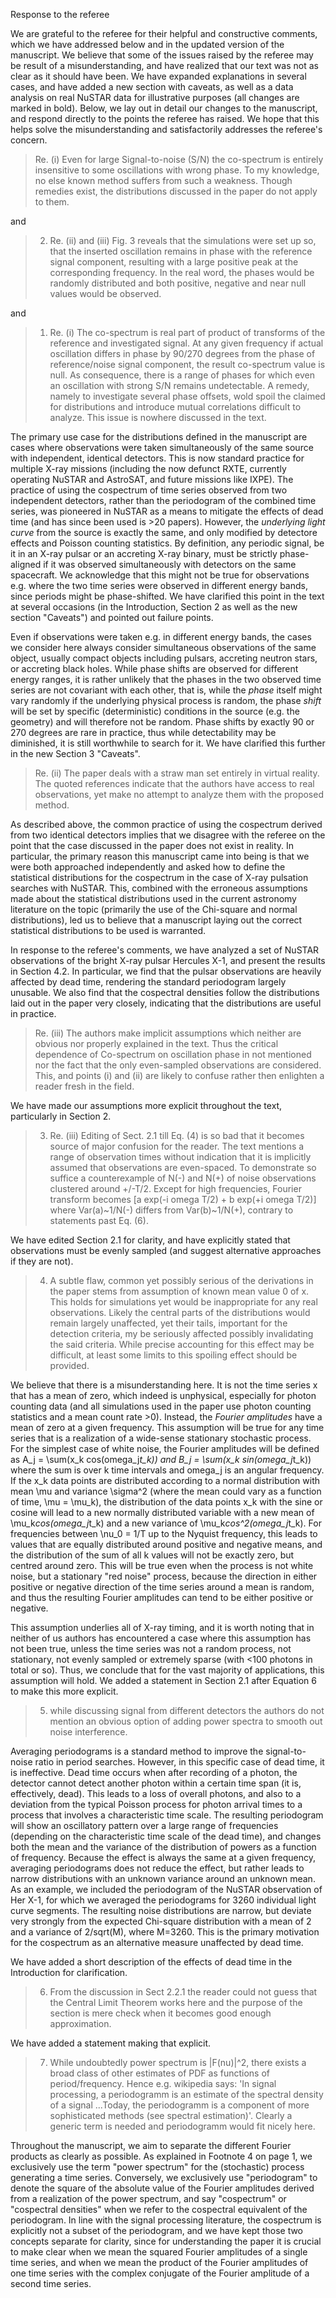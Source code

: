 Response to the referee

We are grateful to the referee for their helpful and constructive comments, which we have addressed below and in the updated version of the manuscript. We believe that some of the issues raised by the referee may be result of a misunderstanding, and have realized that our text was not as clear as it should have been. We have expanded explanations in several cases, and have added a new section with caveats, as well as a data analysis on real NuSTAR data for illustrative purposes (all changes are marked in bold). Below, we lay out in detail our changes to the manuscript, and respond directly to the points the referee has raised. We hope that this helps solve the misunderstanding and satisfactorily addresses the referee's concern.
 
> Re. (i) Even for large Signal-to-noise (S/N) the co-spectrum is entirely insensitive to some oscillations with wrong phase. To my knowledge, no else known method suffers
> from such a weakness. Though remedies exist, the distributions discussed in the paper do not apply to them.

and

> 2. Re. (ii) and (iii) Fig. 3 reveals that the simulations were set up so, that the inserted oscillation remains in phase with the reference signal component, resulting with a large positive peak at the corresponding frequency. In the real word, the phases would be randomly distributed and both positive, negative and near null values would be observed.

and

> 1. Re. (i) The co-spectrum is real part of product of transforms of the reference and investigated signal. At any given frequency if actual oscillation differs in phase by 90/270 degrees from the phase of reference/noise signal component, the result co-spectrum value is null. As consequence, there is a range of phases for which even an oscillation with strong S/N remains undetectable. A remedy, namely to investigate several phase offsets, wold spoil the claimed for distributions and introduce mutual correlations difficult to analyze. This issue is nowhere discussed in the text.

The primary use case for the distributions defined in the manuscript are cases where observations were taken simultaneously of the same source with independent, identical detectors. This is now standard practice for multiple X-ray missions (including the now defunct RXTE, currently operating NuSTAR and AstroSAT, and future missions like IXPE). The practice of using the cospectrum of time series observed from two independent detectors, rather than the periodogram of the combined time series, was pioneered in NuSTAR as a means to mitigate the effects of dead time (and has since been used is >20 papers). However, the *underlying light curve* from the source is exactly the same, and only modified by detectore effects and Poisson counting statistics. By definition, any periodic signal, be it in an X-ray pulsar or an accreting X-ray binary, must be strictly phase-aligned if it was observed simultaneously with detectors on the same spacecraft. We acknowledge that this might not be true for observations e.g. where the two time series were observed in different energy bands, since periods might be phase-shifted. We have clarified this point in the text at several occasions (in the Introduction, Section 2 as well as the new section "Caveats") and pointed out failure points.
 
Even if observations were taken e.g. in different energy bands, the cases we consider here always consider simultaneous observations of the same object, usually compact objects including pulsars, accreting neutron stars, or accreting black holes. While phase shifts are observed for different energy ranges, it is rather unlikely that the phases in the two observed time series are not covariant with each other, that is, while the *phase* itself might vary randomly if the underlying physical process is random, the phase *shift* will be set by specific (deterministic) conditions in the source (e.g. the geometry) and will therefore not be random. Phase shifts by exactly 90 or 270 degrees are rare in practice, thus while detectability may be diminished, it is still worthwhile to search for it. We have clarified this further in the new Section 3 "Caveats". 

> Re. (ii) The paper deals with a straw man set entirely in virtual reality.
> The quoted references indicate that the authors have access to real observations,
> yet make no attempt to analyze them with the proposed method.  

As described above, the common practice of using the cospectrum derived from two identical detectors implies that we disagree with the referee on the point that the case discussed in the paper does not exist in reality. In particular, the primary reason this manuscript came into being is that we were both approached independently and asked how to define the statistical distributions for the cospectrum in the case of X-ray pulsation searches with NuSTAR. This, combined with the erroneous assumptions made about the statistical distributions used in the current astronomy literature on the topic (primarily the use of the Chi-square and normal distributions), led us to believe that a manuscript laying out the correct statistical distributions to be used is warranted.

In response to the referee's comments, we have analyzed a set of NuSTAR observations of the bright X-ray pulsar Hercules X-1, and present the results in Section 4.2. In particular, we find that the pulsar observations are heavily affected by dead time, rendering the standard periodogram largely unusable. We also find that the cospectral densities follow the distributions laid out in the paper very closely, indicating that the distributions are useful in practice.

> Re. (iii) The authors make implicit assumptions which neither are obvious nor properly explained in the text. Thus the critical dependence of Co-spectrum on oscillation phase
> in not mentioned nor the fact that the only even-sampled observations are considered.
> This, and points (i) and (ii) are likely to confuse rather then enlighten a reader fresh in the field.

We have made our assumptions more explicit throughout the text, particularly in Section 2.

> 3. Re. (iii) Editing of Sect. 2.1 till Eq. (4) is so bad that it becomes source of major confusion for the reader. The text mentions a range of observation times without indication that it is implicitly assumed that observations are even-spaced. To demonstrate so suffice a counterexample of N(-) and N(+) of noise observations clustered around +/-T/2. Except for high frequencies, Fourier transform becomes [a exp(-i omega T/2) + b exp(+i omega T/2)] where Var(a)~1/N(-) differs from Var(b)~1/N(+), contrary to statements past Eq. (6).

We have edited Section 2.1 for clarity, and have explicitly stated that observations must be evenly sampled (and suggest alternative approaches if they are not).

> 4. A subtle flaw, common yet possibly serious of the derivations in the paper stems from assumption of known mean value 0 of x. This holds for simulations yet would be inappropriate for any real observations. Likely the central parts of the distributions would remain largely unaffected, yet their tails, important for the detection criteria, my be seriously affected possibly invalidating the said criteria. While precise accounting for this effect may be difficult, at least some limits to this spoiling effect should be provided.
 
We believe that there is a misunderstanding here. It is not the time series x that has a mean of zero, which indeed is unphysical, especially for photon counting data (and all simulations used in the paper use photon counting statistics and a mean count rate >0). Instead, the *Fourier amplitudes* have a mean of zero at a given frequency. This assumption will be true for any time series that is a realization of a wide-sense stationary stochastic process. For the simplest case of white noise, the Fourier amplitudes will be defined as A_j = \sum(x_k cos(omega_j*t_k)) and B_j = \sum(x_k sin(omega_j*t_k)) where the sum is over k time intervals and omega_j is an angular frequency. If the x_k data points are distributed according to a normal distribution with mean \mu and variance \sigma^2 (where the mean could vary as a function of time, \mu = \mu_k), the distribution of the data points x_k with the sine or cosine will lead to a new normally distributed variable with a new mean of \mu_k*cos(omega_j*t_k) and a new variance of \mu_k*cos^2(omega_j*t_k). For frequencies between \nu_0 = 1/T up to the Nyquist frequency, this leads to values that are equally distributed around positive and negative means, and the distribution of the sum of all k values will not be exactly zero, but centred around zero. This will be true even when the process is not white noise, but a stationary "red noise" process, because the direction in either positive or negative direction of the time series around a mean is random, and thus the resulting Fourier amplitudes can tend to be either positive or negative.

This assumption underlies all of X-ray timing, and it is worth noting that in neither of us authors has encountered a case where this assumption has not been true, unless the time series was not a random process, not stationary, not evenly sampled or extremely sparse (with <100 photons in total or so). Thus, we conclude that for the vast majority of applications, this assumption will hold. We  added a statement in Section 2.1 after Equation 6 to make this more explicit.

> 5. while discussing signal from different detectors the authors do not mention an obvious option of adding power spectra to smooth out noise interference.

Averaging periodograms is a standard method to improve the signal-to-noise ratio in period searches. However, in this specific case of dead time, it is ineffective. Dead time occurs when after recording of a photon, the detector cannot detect another photon within a certain time span (it is, effectively, dead). This leads to a loss of overall photons, and also to a deviation from the typical Poisson process for photon arrival times to a process that involves a characteristic time scale. The resulting periodogram will show an oscillatory pattern over a large range of frequencies (depending on the characteristic time scale of the dead time), and changes both the mean and the variance of the distribution of powers as a function of frequency. Because the effect is always the same at a given frequency, averaging periodograms does not reduce the effect, but rather leads to narrow distributions with an unknown variance around an unknown mean. As an example, we included the periodogram of the NuSTAR observation of Her X-1, for which we averaged the periodograms for 3260 individual light curve segments. The resulting noise distributions are narrow, but deviate very strongly from the expected Chi-square distribution with a mean of 2 and a variance of 2/sqrt(M), where M=3260. This is the primary motivation for the cospectrum as an alternative measure unaffected by dead time.

We have added a short description of the effects of dead time in the Introduction for clarification.

> 6. From the discussion in Sect 2.2.1 the reader could not guess that the
> Central Limit Theorem works here and the purpose of the section is mere check when it becomes good enough approximation.

We have added a statement making that explicit.

> 7. While undoubtedly power spectrum is |F(nu)|^2, there exists a broad class of other estimates of PDF as functions of period/frequency. Hence e.g. wikipedia says: 'In signal processing, a periodogramm is an estimate of the spectral density of a signal ...Today, the periodogramm is a component of more sophisticated methods (see spectral estimation)'. Clearly a generic term is needed and periodogramm would fit nicely here.

Throughout the manuscript, we aim to separate the different Fourier products as clearly as possible. As explained in Footnote 4 on page 1, we exclusively use the term "power spectrum" for the (stochastic) process generating a time series. Conversely, we exclusively use "periodogram" to denote the square of the absolute value of the Fourier amplitudes derived from a realization of the power spectrum, and say "cospectrum" or "cospectral densities" when we refer to the cospectral equivalent of the periodogram. In line with the signal processing literature, the cospectrum is explicitly not a subset of the periodogram, and we have kept those two concepts separate for clarity, since for understanding the paper it is crucial to make clear when we mean the squared Fourier amplitudes of a single time series, and when we mean the product of the Fourier amplitudes of one time series with the complex conjugate of the Fourier amplitude of a second time series. 

